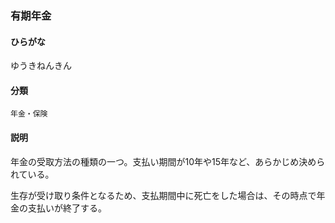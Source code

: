 <div style="display:none;">

## [あ行](securities-terms?id=あ行)
## [か行](securities-terms?id=か行)
## [さ行](securities-terms?id=さ行)
## [た行](securities-terms?id=た行)
## [な行](securities-terms?id=な行)
## [は行](securities-terms?id=は行)
## [ま行](securities-terms?id=ま行)
## [や行](securities-terms?id=や行)

</div>

### 有期年金

#### ひらがな

ゆうきねんきん

#### 分類

`年金・保険`

#### 説明

年金の受取方法の種類の一つ。支払い期間が10年や15年など、あらかじめ決められている。
生存が受け取り条件となるため、支払期間中に死亡をした場合は、その時点で年金の支払いが終了する。

<div style="display:none;">

## [ら行](securities-terms?id=ら行)
## [わ行](securities-terms?id=わ行)
## [英数字・記号](securities-terms?id=英数字・記号)

</div>

